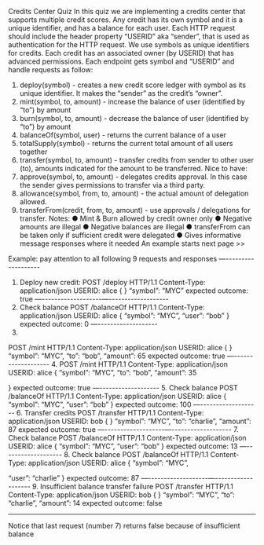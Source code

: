 Credits Center Quiz
In this quiz we are implementing a credits center that supports multiple credit scores. Any credit has its own symbol and it is a unique identifier, and has a balance for each user.
Each HTTP request should include the header property “USERID” aka “sender”, that is used as authentication for the HTTP request.
We use symbols as unique identifiers for credits. Each credit has an associated owner (by USERID) that has advanced permissions. Each endpoint gets symbol and “USERID” and
handle
requests as follow:
1. deploy(symbol) - creates a new credit score ledger with symbol as its unique identifier. It makes the “sender” as the credit’s “owner”.
2. mint(symbol, to, amount) - increase the balance of user (identified by “to”) by amount
3. burn(symbol, to, amount) - decrease the balance of user (identified by “to”) by amount
4. balanceOf(symbol, user) - returns the current balance of a user
5. totalSupply(symbol) - returns the current total amount of all users together
6. transfer(symbol, to, amount) - transfer credits from sender to other user (to), amounts indicated for the amount to be transferred.
Nice to have:
7. approve(symbol, to, amount) - delegates credits approval. In this case the sender gives
permissions to transfer via a third party.
8. allowance(symbol, from, to, amount) - the actual amount of delegation allowed.
9. transferFrom(credit, from, to, amount) - use approvals / delegations for transfer.
Notes:
● Mint & Burn allowed by credit owner only
● Negative amounts are illegal
● Negative balances are illegal
● transferFrom can be taken only if sufficient credit were delegated
● Gives informative message responses where it needed
An example starts next page >>
         
 Example: pay attention to all following 9 requests and responses —-------------------
1. Deploy new credit:
POST /deploy HTTP/1.1 Content-Type: application/json USERID: alice
{ }
“symbol”: “MYC”
expected outcome: true —-------------------—-------------------
2. Check balance
POST /balanceOf HTTP/1.1 Content-Type: application/json USERID: alice
{
“symbol”: “MYC”,
“user”: “bob” }
expected outcome: 0 —-------------------
3.
POST /mint HTTP/1.1 Content-Type: application/json USERID: alice
{
}
“symbol”: “MYC”, “to”: “bob”, “amount”: 65
expected outcome: true —-------------------
4.
POST /mint HTTP/1.1 Content-Type: application/json USERID: alice
{
“symbol”: “MYC”, “to”: “bob”, “amount”: 35

 }
expected outcome: true —-------------------
5. Check balance
POST /balanceOf HTTP/1.1 Content-Type: application/json USERID: alice
{
“symbol”: “MYC”,
“user”: “bob” }
expected outcome: 100 —-------------------
6. Transfer credits
POST /transfer HTTP/1.1 Content-Type: application/json USERID: bob
{
}
“symbol”: “MYC”, “to”: “charlie”, “amount”: 87
expected outcome: true —-------------------—------------------- 7. Check balance
POST /balanceOf HTTP/1.1 Content-Type: application/json USERID: alice
{
“symbol”: “MYC”,
“user”: “bob” }
expected outcome: 13 —-------------------
8. Check balance
POST /balanceOf HTTP/1.1 Content-Type: application/json USERID: alice
{
“symbol”: “MYC”,

 “user”: “charlie”
}
expected outcome: 87
—-------------------—-------------------
9. Insufficient balance transfer failure POST /transfer HTTP/1.1 Content-Type: application/json USERID: bob
{
}
“symbol”: “MYC”, “to”: “charlie”, “amount”: 14
expected outcome: false
______________________
Notice that last request (number 7) returns false because of insufficient balance